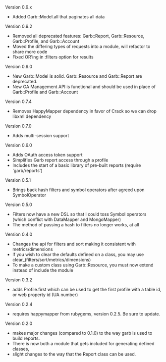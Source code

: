 Version 0.9.x

  * Added Garb::Model.all that paginates all data

Version 0.9.2

  * Removed all deprecated features: Garb::Report, Garb::Resource, Garb::Profile, and Garb::Account
  * Moved the differing types of requests into a module, will refactor to share more code
  * Fixed OR'ing in :filters option for results

Version 0.9.0

  * New Garb::Model is solid. Garb::Resource and Garb::Report are deprecated.
  * New GA Management API is functional and should be used in place of Garb::Profile and Garb::Account

Version 0.7.4

  * Removes HappyMapper dependency in favor of Crack so we can drop libxml dependency

Version 0.7.0

  * Adds multi-session support

Version 0.6.0

  * Adds OAuth access token support
  * Simplifies Garb report access through a profile
  * Includes the start of a basic library of pre-built reports (require 'garb/reports')

Version 0.5.1
  
  * Brings back hash filters and symbol operators after agreed upon SymbolOperator

Version 0.5.0

  * Filters now have a new DSL so that I could toss Symbol operators (which conflict with DataMapper and MongoMapper)
  * The method of passing a hash to filters no longer works, at all

Version 0.4.0
  
  * Changes the api for filters and sort making it consistent with metrics/dimensions
  * If you wish to clear the defaults defined on a class, you may use clear_(filters/sort/metrics/dimensions)
  * To make a custom class using Garb::Resource, you must now extend instead of include the module

Version 0.3.2

  * adds Profile.first which can be used to get the first profile with a table id, or web property id (UA number)

Version 0.2.4

  * requires happymapper from rubygems, version 0.2.5. Be sure to update.

Version 0.2.0

  * makes major changes (compared to 0.1.0) to the way garb is used to build reports.
  * There is now both a module that gets included for generating defined classes,
  * slight changes to the way that the Report class can be used.
